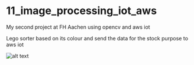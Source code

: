 # 11_image_processing_iot_aws
My second project at FH Aachen using opencv and aws iot

Lego sorter based on its colour and send the data for the stock purpose to aws iot

![alt text](https://i.imgur.com/gkZ2XTC.png)
